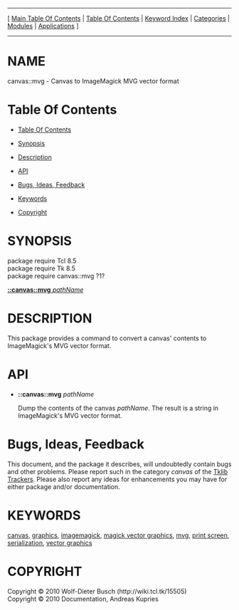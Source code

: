 
[//000000001]: # (canvas::mvg \- Variations on a canvas)
[//000000002]: # (Generated from file 'canvas\_mvg\.man' by tcllib/doctools with format 'markdown')
[//000000003]: # (Copyright &copy; 2010 Wolf\-Dieter Busch \(http://wiki\.tcl\.tk/15505\))
[//000000004]: # (Copyright &copy; 2010 Documentation, Andreas Kupries)
[//000000005]: # (canvas::mvg\(n\) 1\.0\.1 tklib "Variations on a canvas")

<hr> [ <a href="../../../../toc.md">Main Table Of Contents</a> &#124; <a
href="../../../toc.md">Table Of Contents</a> &#124; <a
href="../../../../index.md">Keyword Index</a> &#124; <a
href="../../../../toc0.md">Categories</a> &#124; <a
href="../../../../toc1.md">Modules</a> &#124; <a
href="../../../../toc2.md">Applications</a> ] <hr>

# NAME

canvas::mvg \- Canvas to ImageMagick MVG vector format

# <a name='toc'></a>Table Of Contents

  - [Table Of Contents](#toc)

  - [Synopsis](#synopsis)

  - [Description](#section1)

  - [API](#section2)

  - [Bugs, Ideas, Feedback](#section3)

  - [Keywords](#keywords)

  - [Copyright](#copyright)

# <a name='synopsis'></a>SYNOPSIS

package require Tcl 8\.5  
package require Tk 8\.5  
package require canvas::mvg ?1?  

[__::canvas::mvg__ *pathName*](#1)  

# <a name='description'></a>DESCRIPTION

This package provides a command to convert a canvas' contents to ImageMagick's
MVG vector format\.

# <a name='section2'></a>API

  - <a name='1'></a>__::canvas::mvg__ *pathName*

    Dump the contents of the canvas *pathName*\. The result is a string in
    ImageMagick's MVG vector format\.

# <a name='section3'></a>Bugs, Ideas, Feedback

This document, and the package it describes, will undoubtedly contain bugs and
other problems\. Please report such in the category *canvas* of the [Tklib
Trackers](http://core\.tcl\.tk/tklib/reportlist)\. Please also report any ideas
for enhancements you may have for either package and/or documentation\.

# <a name='keywords'></a>KEYWORDS

[canvas](\.\./\.\./\.\./\.\./index\.md\#canvas),
[graphics](\.\./\.\./\.\./\.\./index\.md\#graphics),
[imagemagick](\.\./\.\./\.\./\.\./index\.md\#imagemagick), [magick vector
graphics](\.\./\.\./\.\./\.\./index\.md\#magick\_vector\_graphics),
[mvg](\.\./\.\./\.\./\.\./index\.md\#mvg), [print
screen](\.\./\.\./\.\./\.\./index\.md\#print\_screen),
[serialization](\.\./\.\./\.\./\.\./index\.md\#serialization), [vector
graphics](\.\./\.\./\.\./\.\./index\.md\#vector\_graphics)

# <a name='copyright'></a>COPYRIGHT

Copyright &copy; 2010 Wolf\-Dieter Busch \(http://wiki\.tcl\.tk/15505\)  
Copyright &copy; 2010 Documentation, Andreas Kupries
